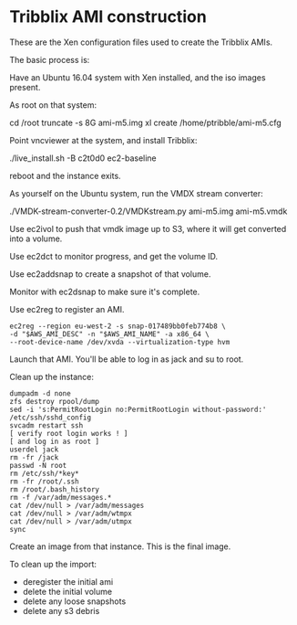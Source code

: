Tribblix AMI construction
=========================

These are the Xen configuration files used to create the Tribblix AMIs.

The basic process is:

Have an Ubuntu 16.04 system with Xen installed, and the iso images present.

As root on that system:

cd /root
truncate -s 8G ami-m5.img
xl create /home/ptribble/ami-m5.cfg 

Point vncviewer at the system, and install Tribblix:

./live_install.sh -B c2t0d0 ec2-baseline

reboot and the instance exits.

As yourself on the Ubuntu system, run the VMDX stream converter:

./VMDK-stream-converter-0.2/VMDKstream.py ami-m5.img ami-m5.vmdk

Use ec2ivol to push that vmdk image up to S3, where it will get converted
into a volume.

Use ec2dct to monitor progress, and get the volume ID.

Use ec2addsnap to create a snapshot of that volume.

Monitor with ec2dsnap to make sure it's complete.

Use ec2reg to register an AMI.

    ec2reg --region eu-west-2 -s snap-017489bb0feb774b8 \
    -d "$AWS_AMI_DESC" -n "$AWS_AMI_NAME" -a x86_64 \
    --root-device-name /dev/xvda --virtualization-type hvm

Launch that AMI. You'll be able to log in as jack and su to root.

Clean up the instance:

    dumpadm -d none
    zfs destroy rpool/dump
    sed -i 's:PermitRootLogin no:PermitRootLogin without-password:' /etc/ssh/sshd_config
    svcadm restart ssh
    [ verify root login works ! ]
    [ and log in as root ]
    userdel jack
    rm -fr /jack
    passwd -N root
    rm /etc/ssh/*key*
    rm -fr /root/.ssh
    rm /root/.bash_history
    rm -f /var/adm/messages.*
    cat /dev/null > /var/adm/messages
    cat /dev/null > /var/adm/wtmpx
    cat /dev/null > /var/adm/utmpx
    sync

Create an image from that instance. This is the final image.

To clean up the import:

* deregister the initial ami
* delete the initial volume
* delete any loose snapshots
* delete any s3 debris
